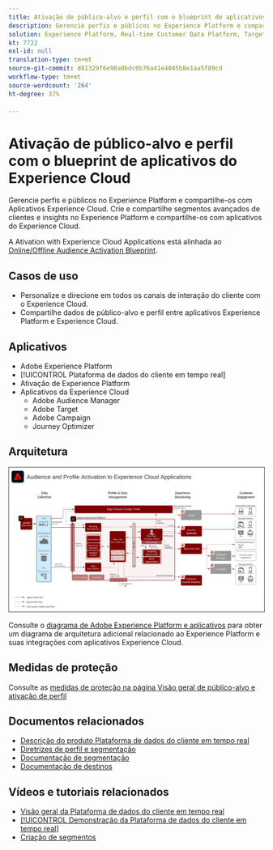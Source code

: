 ```yaml
---
title: Ativação de público-alvo e perfil com o blueprint de aplicativos do Experience Cloud
description: Gerencie perfis e públicos no Experience Platform e compartilhe-os com aplicativos Experience Cloud.
solution: Experience Platform, Real-time Customer Data Platform, Target, Audience Manager, Analytics, Experience Cloud Services
kt: 7722
exl-id: null
translation-type: tm+mt
source-git-commit: d81329f6e90a0bdc0b76a41e4045b8e1aa5f89cd
workflow-type: tm+mt
source-wordcount: '264'
ht-degree: 37%

---
```


# Ativação de público-alvo e perfil com o blueprint de aplicativos do Experience Cloud

Gerencie perfis e públicos no Experience Platform e compartilhe-os com Aplicativos Experience Cloud. Crie e compartilhe segmentos avançados de clientes e insights no Experience Platform e compartilhe-os com aplicativos do Experience Cloud.

A Ativation with Experience Cloud Applications está alinhada ao [Online/Offline Audience Activation Blueprint](online-offline.md).

## Casos de uso

* Personalize e direcione em todos os canais de interação do cliente com o Experience Cloud.
* Compartilhe dados de público-alvo e perfil entre aplicativos Experience Platform e Experience Cloud.

## Aplicativos

* Adobe Experience Platform
* [!UICONTROL Plataforma de dados do cliente em tempo real]
* Ativação de Experience Platform
* Aplicativos da Experience Cloud
   * Adobe Audience Manager
   * Adobe Target
   * Adobe Campaign
   * Journey Optimizer

## Arquitetura

<img src="assets/activation+apps.svg" alt="Arquitetura de referência para Audience and Profile Ativation with Experience Cloud Applications" style="border:1px solid #4a4a4a" />

Consulte o [diagrama de Adobe Experience Platform e aplicativos](https://experienceleague.adobe.com/docs/blueprints-learn/architecture/architecture-overview/platform-applications.html) para obter um diagrama de arquitetura adicional relacionado ao Experience Platform e suas integrações com aplicativos Experience Cloud.

## Medidas de proteção

Consulte as [medidas de proteção na página Visão geral de público-alvo e ativação de perfil](overview.md)

## Documentos relacionados

* [Descrição do produto Plataforma de dados do cliente em tempo real](https://helpx.adobe.com/br/legal/product-descriptions/real-time-customer-data-platform.html)
* [Diretrizes de perfil e segmentação](https://experienceleague.adobe.com/docs/experience-platform/profile/guardrails.html?lang=pt-BR)
* [Documentação de segmentação](https://experienceleague.adobe.com/docs/experience-platform/segmentation/api/streaming-segmentation.html?lang=pt-BR)
* [Documentação de destinos](https://experienceleague.adobe.com/docs/experience-platform/destinations/catalog/overview.html?lang=pt-BR)

## Vídeos e tutoriais relacionados

* [Visão geral da Plataforma de dados do cliente em tempo real](https://experienceleague.adobe.com/docs/platform-learn/tutorials/application-services/rtcdp/understanding-the-real-time-customer-data-platform.html?lang=pt-BR)
* [[!UICONTROL Demonstração da Plataforma de dados do cliente em tempo real]](https://experienceleague.adobe.com/docs/platform-learn/tutorials/application-services/rtcdp/demo.html?lang=pt-BR)
* [Criação de segmentos](https://experienceleague.adobe.com/docs/platform-learn/tutorials/segments/create-segments.html?lang=pt-BR)

